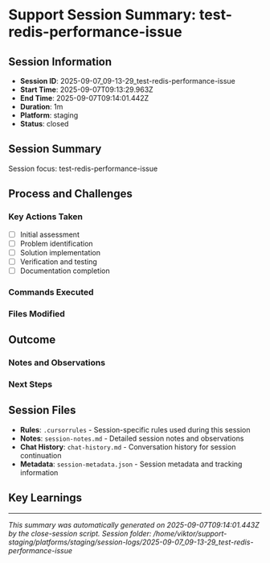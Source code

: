 # Support Session Summary: test-redis-performance-issue

## Session Information
- **Session ID**: 2025-09-07_09-13-29_test-redis-performance-issue
- **Start Time**: 2025-09-07T09:13:29.963Z
- **End Time**: 2025-09-07T09:14:01.442Z
- **Duration**: 1m
- **Platform**: staging
- **Status**: closed

## Session Summary
Session focus: test-redis-performance-issue

## Process and Challenges

### Key Actions Taken
- [ ] Initial assessment
- [ ] Problem identification
- [ ] Solution implementation
- [ ] Verification and testing
- [ ] Documentation completion

### Commands Executed
<!-- Track important commands and their results -->

### Files Modified
<!-- List files that were changed during this session -->

## Outcome

### Notes and Observations
<!-- Add your observations, decisions, and important findings here -->

### Next Steps
<!-- What needs to be done next or in follow-up sessions -->

## Session Files
- **Rules**: `.cursorrules` - Session-specific rules used during this session
- **Notes**: `session-notes.md` - Detailed session notes and observations
- **Chat History**: `chat-history.md` - Conversation history for session continuation
- **Metadata**: `session-metadata.json` - Session metadata and tracking information

## Key Learnings
<!-- Add important insights and lessons learned from this session -->

---
*This summary was automatically generated on 2025-09-07T09:14:01.443Z by the close-session script.*
*Session folder: /home/viktor/support-staging/platforms/staging/session-logs/2025-09-07_09-13-29_test-redis-performance-issue*
